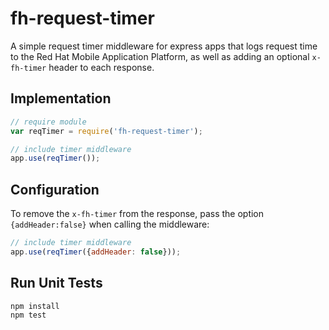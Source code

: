 fh-request-timer
========================

A simple request timer middleware for express apps that logs request time to the
Red Hat Mobile Application Platform, as well as adding an optional `x-fh-timer` header to
each response.

Implementation
--------------

``` javascript
// require module
var reqTimer = require('fh-request-timer');

// include timer middleware
app.use(reqTimer());
```

Configuration
--------------

To remove the `x-fh-timer` from the response, pass the option `{addHeader:false}`
when calling the middleware:

``` javascript
// include timer middleware
app.use(reqTimer({addHeader: false}));
```


Run Unit Tests
--------------

``` shell
npm install
npm test
```